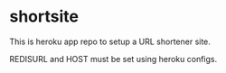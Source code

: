 # shortsite

This is heroku app repo to setup a URL shortener site.

REDISURL and HOST  must be set using heroku configs.
